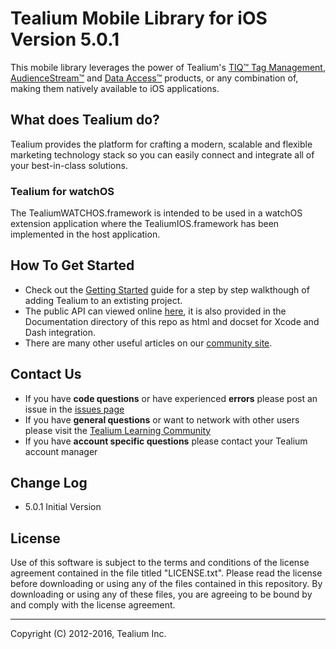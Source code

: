 # Tealium Mobile Library for iOS Version 5.0.1

This mobile library leverages the power of Tealium's [TIQ™ Tag Management](http://tealium.com/products/tealium-iq-tag-management-system/), [AudienceStream™](http://tealium.com/products/audiencestream/) and [Data Access™](http://tealium.com/products/tealium-dataaccess/) products, or any combination of, making them natively available to iOS applications.

## What does Tealium do?

Tealium provides the platform for crafting a modern, scalable and flexible marketing technology stack so you can easily connect and integrate all of your best-in-class solutions.

### Tealium for watchOS

The TealiumWATCHOS.framework is intended to be used in a watchOS extension application where the TealiumIOS.framework has been implemented in the host application.

## How To Get Started

* Check out the [Getting Started](https://community.tealiumiq.com/t5/6-Mobile-Documentation/Mobile-120-Getting-Started-with-iOS-5-x/ta-p/10374) guide for a step by step walkthough of adding Tealium to an extisting project.  
* The public API can viewed online [here](http://tealium.github.io/tealium-ios/), it is also provided in the Documentation directory of this repo as html and docset for Xcode and Dash integration.
* There are many other useful articles on our [community site](https://community.tealiumiq.com).

## Contact Us

* If you have **code questions** or have experienced **errors** please post an issue in the [issues page](../../issues)
* If you have **general questions** or want to network with other users please visit the [Tealium Learning Community](https://community.tealiumiq.com)
* If you have **account specific questions** please contact your Tealium account manager

## Change Log

- 5.0.1 Initial Version


## License

Use of this software is subject to the terms and conditions of the license agreement contained in the file titled "LICENSE.txt".  Please read the license before downloading or using any of the files contained in this repository. By downloading or using any of these files, you are agreeing to be bound by and comply with the license agreement.


---
Copyright (C) 2012-2016, Tealium Inc.
